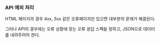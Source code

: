 ### API 예외 처리

HTML 페이지의 경우 4xx, 5xx 같은 오류페이지만 있으면 대부분의 문제가 해결된다.

그러나 API의 경우에는 오류 상황에 맞는 오류 응답 스펙을 정하고, JSON으로 데이터를 내려주어야 한다.